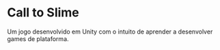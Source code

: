 # Call to Slime
Um jogo desenvolvido em Unity com o intuito de aprender a desenvolver games de plataforma.
